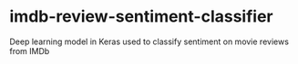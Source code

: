 # imdb-review-sentiment-classifier
Deep learning model in Keras used to classify sentiment on movie reviews from IMDb

